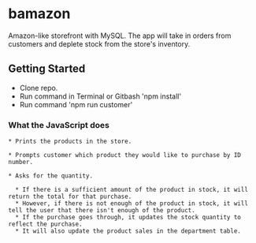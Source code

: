 # bamazon

Amazon-like storefront with MySQL. The app will take in orders from customers and deplete stock from the store's inventory. 

## Getting Started

- Clone repo.
- Run command in Terminal or Gitbash 'npm install'
- Run command 'npm run customer'

### What the JavaScript does

    * Prints the products in the store.

    * Prompts customer which product they would like to purchase by ID number.

    * Asks for the quantity.

      * If there is a sufficient amount of the product in stock, it will return the total for that purchase.
      * However, if there is not enough of the product in stock, it will tell the user that there isn't enough of the product.
      * If the purchase goes through, it updates the stock quantity to reflect the purchase.
      * It will also update the product sales in the department table.
